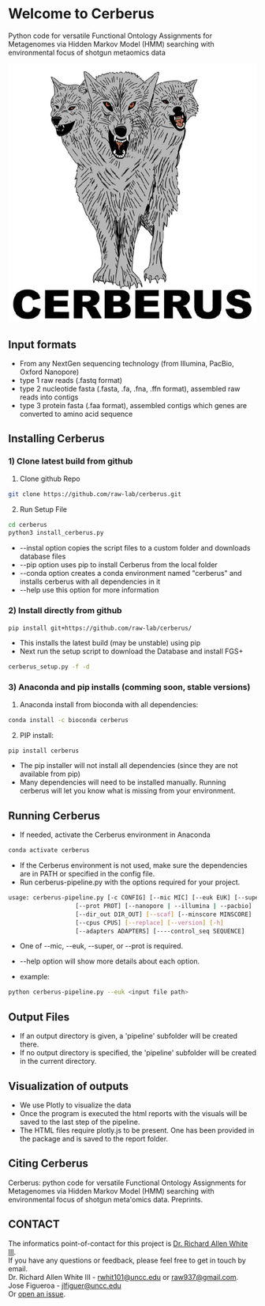 Welcome to Cerberus
===================

Python code for versatile Functional Ontology Assignments for Metagenomes via Hidden Markov Model (HMM) searching with environmental focus of shotgun metaomics data

![GitHub Logo](cerberus_logo.jpg)

Input formats
--------------

- From any NextGen sequencing technology (from Illumina, PacBio, Oxford Nanopore)
- type 1 raw reads (.fastq format)
- type 2 nucleotide fasta (.fasta, .fa, .fna, .ffn format), assembled raw reads into contigs
- type 3 protein fasta (.faa format), assembled contigs which genes are converted to amino acid sequence

Installing Cerberus
-------------------

### 1) Clone latest build from github

1. Clone github Repo

```bash
git clone https://github.com/raw-lab/cerberus.git
```

2. Run Setup File

```bash
cd cerberus
python3 install_cerberus.py
```

- --instal option copies the script files to a custom folder and downloads database files
- --pip option uses pip to install Cerberus from the local folder
- --conda option creates a conda environment named "cerberus" and installs cerberus with all dependencies in it
- --help use this option for more information

### 2) Install directly from github

```bash
pip install git+https://github.com/raw-lab/cerberus/
```

- This installs the latest build (may be unstable) using pip
- Next run the setup script to download the Database and install FGS+

```bash
cerberus_setup.py -f -d
```

### 3) Anaconda and pip installs (comming soon, stable versions)

1. Anaconda install from bioconda with all dependencies:

```bash
conda install -c bioconda cerberus
```

2. PIP install:

```bash
pip install cerberus
```

- The pip installer will not install all dependencies (since they are not available from pip)
- Many dependencies will need to be installed manually. Running cerberus will let you know what is missing from your environment.

Running Cerberus
----------------

- If needed, activate the Cerberus environment in Anaconda

```bash
conda activate cerberus
```

- If the Cerberus environment is not used, make sure the dependencies are in PATH or specified in the config file.
- Run cerberus-pipeline.py with the options required for your project.

```bash
usage: cerberus-pipeline.py [-c CONFIG] [--mic MIC] [--euk EUK] [--super SUPER]
                   [--prot PROT] [--nanopore | --illumina | --pacbio]
                   [--dir_out DIR_OUT] [--scaf] [--minscore MINSCORE]
                   [--cpus CPUS] [--replace] [--version] [-h]
                   [--adapters ADAPTERS] [----control_seq SEQUENCE]
```

- One of --mic, --euk, --super, or --prot is required.
- --help option will show more details about each option.

- example:

```bash
python cerberus-pipeline.py --euk <input file path> 
```

Output Files
------------

- If an output directory is given, a 'pipeline' subfolder will be created there.
- If no output directory is specified, the 'pipeline' subfolder will be created in the current directory.

Visualization of outputs
------------------------

- We use Plotly to visualize the data
- Once the program is executed the html reports with the visuals will be saved to the last step of the pipeline.
- The HTML files require plotly.js to be present. One has been provided in the package and is saved to the report folder.

Citing Cerberus
---------------

Cerberus: python code for versatile Functional Ontology Assignments for Metagenomes via Hidden Markov Model (HMM) searching with environmental focus of shotgun meta'omics data. Preprints.

CONTACT
-------

The informatics point-of-contact for this project is [Dr. Richard Allen White III](https://github.com/raw-lab).<br />
If you have any questions or feedback, please feel free to get in touch by email.<br />
Dr. Richard Allen White III - rwhit101@uncc.edu or raw937@gmail.com.  <br />
Jose Figueroa - jlfiguer@uncc.edu  <br />
Or [open an issue](https://github.com/raw-lab/cerberus/issues).
